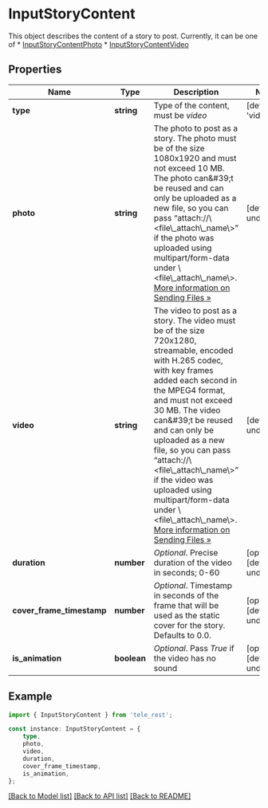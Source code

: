 # InputStoryContent

This object describes the content of a story to post. Currently, it can be one of  * [InputStoryContentPhoto](https://core.telegram.org/bots/api/#inputstorycontentphoto) * [InputStoryContentVideo](https://core.telegram.org/bots/api/#inputstorycontentvideo)

## Properties

Name | Type | Description | Notes
------------ | ------------- | ------------- | -------------
**type** | **string** | Type of the content, must be *video* | [default to 'video']
**photo** | **string** | The photo to post as a story. The photo must be of the size 1080x1920 and must not exceed 10 MB. The photo can\&#39;t be reused and can only be uploaded as a new file, so you can pass “attach://\\&lt;file\\_attach\\_name\\&gt;” if the photo was uploaded using multipart/form-data under \\&lt;file\\_attach\\_name\\&gt;. [More information on Sending Files »](https://core.telegram.org/bots/api/#sending-files) | [default to undefined]
**video** | **string** | The video to post as a story. The video must be of the size 720x1280, streamable, encoded with H.265 codec, with key frames added each second in the MPEG4 format, and must not exceed 30 MB. The video can\&#39;t be reused and can only be uploaded as a new file, so you can pass “attach://\\&lt;file\\_attach\\_name\\&gt;” if the video was uploaded using multipart/form-data under \\&lt;file\\_attach\\_name\\&gt;. [More information on Sending Files »](https://core.telegram.org/bots/api/#sending-files) | [default to undefined]
**duration** | **number** | *Optional*. Precise duration of the video in seconds; 0-60 | [optional] [default to undefined]
**cover_frame_timestamp** | **number** | *Optional*. Timestamp in seconds of the frame that will be used as the static cover for the story. Defaults to 0.0. | [optional] [default to undefined]
**is_animation** | **boolean** | *Optional*. Pass *True* if the video has no sound | [optional] [default to undefined]

## Example

```typescript
import { InputStoryContent } from 'tele_rest';

const instance: InputStoryContent = {
    type,
    photo,
    video,
    duration,
    cover_frame_timestamp,
    is_animation,
};
```

[[Back to Model list]](../README.md#documentation-for-models) [[Back to API list]](../README.md#documentation-for-api-endpoints) [[Back to README]](../README.md)
